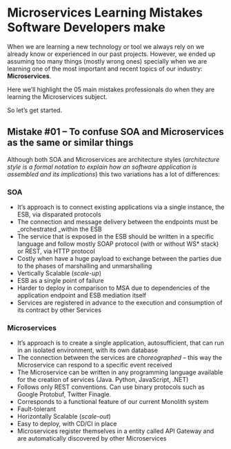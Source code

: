 # Microservices Learning Mistakes Software Developers make

When we are learning a new technology or tool we always rely on we already know or experienced in our past projects. However, we ended up assuming too many things \(mostly wrong ones\) specially when we are learning one of the most important and recent topics of our industry: **Microservices**.

Here we’ll highlight the 05 main mistakes professionals do when they are learning the Microservices subject.

So let’s get started.

## Mistake \#01 – To confuse SOA and Microservices as the same or similar things

Although both SOA and Microservices are architecture styles \(_architecture style is a formal notation to explain how an software application is assembled and its implications_\) this two variations has a lot of differences:

### SOA

* It’s approach is to connect existing applications via a single instance, the ESB, via disparated protocols
* The connection and message delivery between the endpoints must be \_orchestrated \_within the ESB
* The service that is exposed in the ESB should be written in a specific language and follow mostly SOAP protocol \(with or without WS\* stack\) or REST, via HTTP protocol
* Costly when have a huge payload to exchange between the parties due to the phases of marshalling and unmarshalling
* Vertically Scalable \(_scale-up_\)
* ESB as a single point of failure
* Harder to deploy in comparison to MSA due to dependencies of the application endpoint and ESB mediation itself
* Services are registered in advance to the execution and consumption of its contract by other Services

### Microservices

* It’s approach is to create a single application, autosufficient, that can run in an isolated environment, with its own database
* The connection between the services are _choreographed –_ this way the Microservice can respond to a specific event received
* The Microservice can be written in any programming language available for the creation of services \(Java. Python, JavaScript, .NET\)
* Follows only REST conventions. Can use binary protocols such as Google Protobuf, Twitter Finagle.
* Corresponds to a functional feature of our current Monolith system
* Fault-tolerant
* Horizontally Scalable \(_scale-out_\)
* Easy to deploy, with CD/CI in place
* Microservices register themselves in a entity called API Gateway and are automatically discovered by other Microservices



